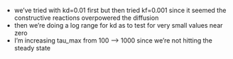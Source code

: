 - we’ve tried with kd=0.01 first but then tried kf=0.001 since it seemed the constructive reactions overpowered the diffusion
- then we’re doing a log range for kd as to test for very small values near zero
- I’m increasing tau_max from 100 --> 1000 since we’re not hitting the steady state
